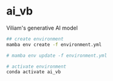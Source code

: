 # ai_vb
Viliam's  generative AI model


```bash
## create environment
mamba env create -f environment.yml

# mamba env update -f environment.yml

# activate environment
conda activate ai_vb

```